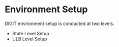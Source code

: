 # Environment Setup

DIGIT environment setup is conducted at two levels.

* State Level Setup
* ULB Level Setup





